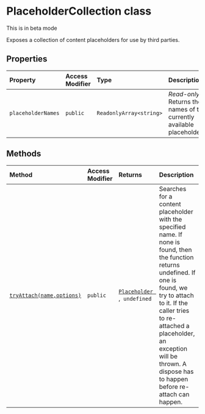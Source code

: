 # PlaceholderCollection class





This is in beta mode

Exposes a collection of content placeholders for use by third parties.



## Properties

| Property	   | Access Modifier | Type	| Description|
|:-------------|:----|:-------|:-----------|
|`placeholderNames`     | `public` | `ReadonlyArray<string>` | _Read-only._ Returns the names of the currently available placeholders. |




## Methods

| Method	   | Access Modifier | Returns	| Description|
|:-------------|:----|:-------|:-----------|
|[`tryAttach(name,options)`](tryattach-placeholdercollection.md)     | `public` | [`Placeholder `](../../sp-application-base/class/placeholder.md),` undefined` | Searches for a content placeholder with the specified name. If none is found, then the function returns undefined. If one is found, we try to attach to it. If the caller tries to re-attached a placeholder, an exception will be thrown. A dispose has to happen before re-attach can happen. |





